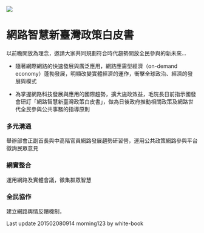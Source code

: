 ![](web-01.jpg)

# 網路智慧新臺灣政策白皮書
以前瞻開放為理念，邀請大家共同規劃符合時代趨勢開放全民參與的新未來...

* 隨著網際網路的快速發展與廣泛應用，網路應需型經濟（on-demand economy）蓬勃發展，明顯改變實體經濟的運作，衝擊全球政治、經濟的發展與模式

* 為掌握網路科技發展與應用的國際趨勢，擴大施政效益，毛院長日前指示國發會研訂「網路智慧新臺灣政策白皮書」，做為日後政府推動相關政策及網路世代全民參與公共事務的指導原則

### 多元溝通 
舉辦部會正副首長與中高階官員網路發展趨勢研習營，運用公共政策網路參與平台徵詢民眾意見

### 網實整合
運用網路及實體會議，徵集群眾智慧

### 全民協作
建立網路輿情反饋機制，

Last update 201502080914
morning123 by white-book
